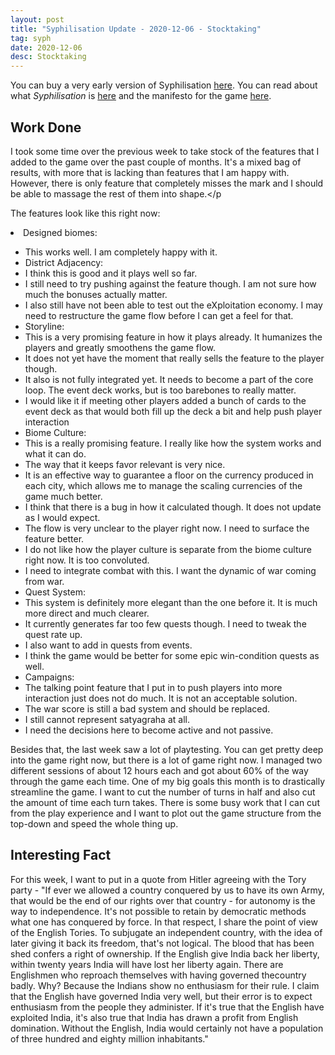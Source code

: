 ```yaml
---
layout: post
title: "Syphilisation Update - 2020-12-06 - Stocktaking"
tag: syph
date: 2020-12-06
desc: Stocktaking
---
```



You can buy a very early version of Syphilisation [here](https://whynotgames.itch.io/nikhil-murthys-syphilisation). You can read about what *Syphilisation* is [here](/blog/syph/announce) and the manifesto for the game [here](/blog/syph/newManifesto).

## Work Done

I took some time over the previous week to take stock of the features that I added to the game over the past couple of months. It's a mixed bag of results, with more that is lacking than features that I am happy with. However, there is only feature that completely misses the mark and I should be able to massage the rest of them into shape.</p

The features look like this right now:
    <li>Designed biomes:
- This works well. I am completely happy with it.
    </li>
    <li>District Adjacency:
- I think this is good and it plays well so far.
- I still need to try pushing against the feature though. I am not sure how much the bonuses actually matter.
- I also still have not been able to test out the eXploitation economy. I may need to restructure the game flow before I can get a feel for that.
    </li>
    <li>Storyline:
- This is a very promising feature in how it plays already. It humanizes the players and greatly smoothens the game flow.
- It does not yet have the moment that really sells the feature to the player though.
- It also is not fully integrated yet. It needs to become a part of the core loop. The event deck works, but is too barebones to really matter.
- I would like it if meeting other players added a bunch of cards to the event deck as that would both fill up the deck a bit and help push player interaction
    </li>
    <li>Biome Culture:
- This is a really promising feature. I really like how the system works and what it can do.
- The way that it keeps favor relevant is very nice.
- It is an effective way to guarantee a floor on the currency produced in each city, which allows me to manage the scaling currencies of the game much better.
- I think that there is a bug in how it calculated though. It does not update as I would expect.
- The flow is very unclear to the player right now. I need to surface the feature better.
- I do not like how the player culture is separate from the biome culture right now. It is too convoluted.
- I need to integrate combat with this. I want the dynamic of war coming from war.
    </li>
    <li>Quest System:
- This system is definitely more elegant than the one before it. It is much more direct and much clearer.
- It currently generates far too few quests though. I need to tweak the quest rate up.
- I also want to add in quests from events.
- I think the game would be better for some epic win-condition quests as well.
    </li>
    <li>Campaigns:
- The talking point feature that I put in to push players into more interaction just does not do much. It is not an acceptable solution.
- The war score is still a bad system and should be replaced.
- I still cannot represent satyagraha at all.
- I need the decisions here to become active and not passive.
    </li>



Besides that, the last week saw a lot of playtesting. You can get pretty deep into the game right now, but there is a lot of game right now. I managed two different sessions of about 12 hours each and got about 60% of the way through the game each time. One of my big goals this month is to drastically streamline the game. I want to cut the number of turns in half and also cut the amount of time each turn takes. There is some busy work that I can cut from the play experience and I want to plot out the game structure from the top-down and speed the whole thing up.
## Interesting Fact

For this week, I want to put in a quote from Hitler agreeing with the Tory party - "If ever we allowed a country conquered by us to have its own Army, that would be the end of our rights over that country - for autonomy is the way to independence. It's not possible to retain by democratic methods what one has conquered by force. In that respect, I share the point of view of the English Tories. To subjugate an independent country, with the idea of later giving it back its freedom, that's not logical. The blood that has been shed confers a right of ownership. If the English give India back her liberty, within twenty years India will have lost her liberty again. There are Englishmen who reproach themselves with having governed thecountry badly. Why? Because the Indians show no enthusiasm for their rule. I claim that the English have governed India very well, but their error is to expect enthusiasm from the people they administer. If it's true that the English have exploited India, it's also true that India has drawn a profit from English domination. Without the English, India would certainly not have a population of three hundred and eighty million inhabitants."

